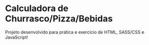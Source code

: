 # Calculadora de Churrasco/Pizza/Bebidas

Projeto desenvolvido para prática e exercício de HTML, SASS/CSS e JavaScript!

